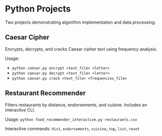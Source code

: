 # Python Projects

Two projects demonstrating algorithm implementation and data processing.

## Caesar Cipher

Encrypts, decrypts, and cracks Caesar cipher text using frequency analysis.

Usage:
- `python caesar.py encrypt <text_file> <letter>`
- `python caesar.py decrypt <text_file> <letter>`
- `python caesar.py crack <text_file> <frequencies_file>`

## Restaurant Recommender

Filters restaurants by distance, endorsements, and cuisine. Includes an interactive CLI.

Usage: `python food_recommender_interactive.py restaurants.csv`

Interactive commands: `dist`, `endorsements`, `cuisine`, `top`, `list`, `reset`